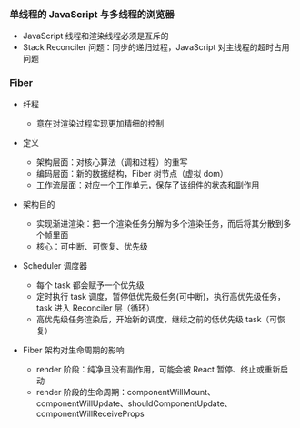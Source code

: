 ### 单线程的 JavaScript 与多线程的浏览器

- JavaScript 线程和渲染线程必须是互斥的
- Stack Reconciler 问题：同步的递归过程，JavaScript 对主线程的超时占用问题

### Fiber

- 纤程
  - 意在对渲染过程实现更加精细的控制
- 定义

  - 架构层面：对核心算法（调和过程）的重写
  - 编码层面：新的数据结构，Fiber 树节点（虚拟 dom）
  - 工作流层面：对应一个工作单元，保存了该组件的状态和副作用

- 架构目的

  - 实现渐进渲染：把一个渲染任务分解为多个渲染任务，而后将其分散到多个帧里面
  - 核心：可中断、可恢复、优先级

- Scheduler 调度器

  - 每个 task 都会赋予一个优先级
  - 定时执行 task 调度，暂停低优先级任务(可中断)，执行高优先级任务，task 进入 Reconciler 层（循环）
  - 高优先级任务渲染后，开始新的调度，继续之前的低优先级 task（可恢复）

- Fiber 架构对生命周期的影响
  - render 阶段：纯净且没有副作用，可能会被 React 暂停、终止或重新启动
  - render 阶段的生命周期：componentWillMount、componentWillUpdate、shouldComponentUpdate、componentWillReceiveProps
